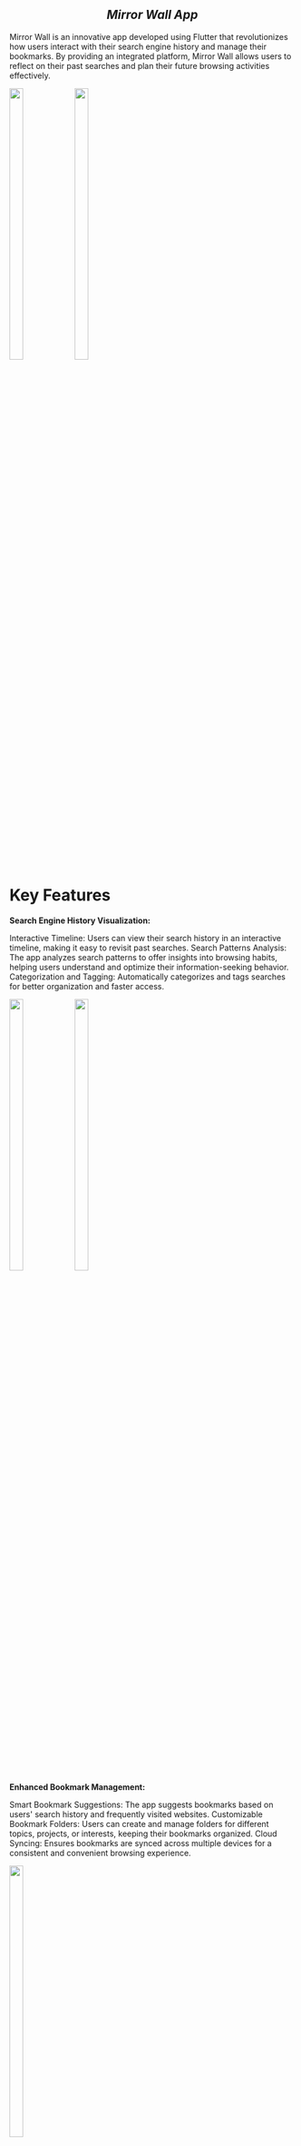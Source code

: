 <h2 align = "center"> <i> Mirror Wall App </i> </h2>


Mirror Wall is an innovative app developed using Flutter that revolutionizes how users interact with their search engine history and manage their bookmarks. By providing an integrated platform, Mirror Wall allows users to reflect on their past searches and plan their future browsing activities effectively.


<img src = "https://github.com/fenishpatel3150/mirror_wall/assets/143187609/f461c797-2219-4d11-bb3c-e16e795f7e3a" width=22% height=35%>
<img src = "https://github.com/fenishpatel3150/mirror_wall/assets/143187609/ae71553c-917b-4172-8a02-ac56bd93047c" width=22% height=35%>

<h1><b>Key Features</b></h1>

<b>Search Engine History Visualization:</b>

Interactive Timeline: Users can view their search history in an interactive timeline, making it easy to revisit past searches.
Search Patterns Analysis: The app analyzes search patterns to offer insights into browsing habits, helping users understand and optimize their information-seeking behavior.
Categorization and Tagging: Automatically categorizes and tags searches for better organization and faster access.

<img src = "https://github.com/fenishpatel3150/mirror_wall/assets/143187609/e66f3dcd-eb3e-453d-b9a8-38724dd5200c" width=22% height=35%>
<img src = "https://github.com/fenishpatel3150/mirror_wall/assets/143187609/5895ef3a-6b7a-4aa0-aa7d-e07f456e344a" width=22% height=35%>

<b>Enhanced Bookmark Management:</b>

Smart Bookmark Suggestions: The app suggests bookmarks based on users' search history and frequently visited websites.
Customizable Bookmark Folders: Users can create and manage folders for different topics, projects, or interests, keeping their bookmarks organized.
Cloud Syncing: Ensures bookmarks are synced across multiple devices for a consistent and convenient browsing experience.

<img src = "https://github.com/fenishpatel3150/mirror_wall/assets/143187609/e59ed821-9895-4018-9159-54bd1945e232" width=22% height=35%>

<b>History:</b>

Edit and Delete History: Easily edit entries to add notes or delete specific searches to maintain your desired level of privacy.
Privacy Settings: Customize privacy settings to control how much history is saved and for how long, ensuring your data is managed according to your preferences.

<img src = "https://github.com/fenishpatel3150/mirror_wall/assets/143187609/8dacc6d4-fc67-4a17-bd7c-962acf888917" width=22% height=35%>


https://github.com/fenishpatel3150/mirror_wall/assets/143187609/5d338959-251a-417e-bcfb-0ad4e415d46a

